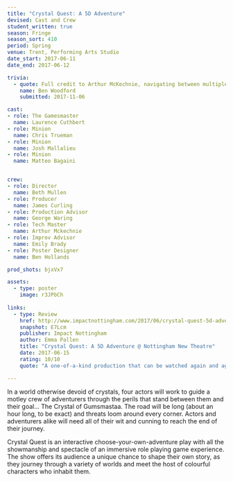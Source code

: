 ```yaml
---
title: "Crystal Quest: A 5D Adventure"
devised: Cast and Crew
student_written: true
season: Fringe
season_sort: 410
period: Spring
venue: Trent, Performing Arts Studio
date_start: 2017-06-11
date_end: 2017-06-12

trivia:
  - quote: Full credit to Arthur McKechnie, navigating between multiple cue lists for every possible outcome of the quest.
    name: Ben Woodford
    submitted: 2017-11-06

cast:
- role: The Gamesmaster
  name: Laurence Cuthbert
- role: Minion
  name: Chris Trueman
- role: Minion
  name: Josh Mallalieu
- role: Minion
  name: Matteo Bagaini


crew:
- role: Director
  name: Beth Mullen
- role: Producer
  name: James Curling
- role: Production Advisor
  name: George Waring
- role: Tech Master
  name: Arthur Mckechnie
- role: Improv Advisor
  name: Emily Brady
- role: Poster Designer
  name: Ben Hollands

prod_shots: bjxVx7

assets:
  - type: poster
    image: r3JPbCh
    
links:
  - type: Review
    href: http://www.impactnottingham.com/2017/06/crystal-quest-5d-adventure-nottingham-new-theatre/
    snapshot: E7Lcm
    publisher: Impact Nottingham
    author: Emma Pallen
    title: "Crystal Quest: A 5D Adventure @ Nottingham New Theatre"
    date: 2017-06-15
    rating: 10/10
    quote: "A one-of-a-kind production that can be watched again and again"

---
```


In a world otherwise devoid of crystals, four actors will work to guide a motley crew of adventurers through the perils that stand between them and their goal... The Crystal of Gumsmastaa. The road will be long (about an hour long, to be exact) and threats loom around every corner. Actors and adventurers alike will need all of their wit and cunning to reach the end of their journey.

Crystal Quest is an interactive choose-your-own-adventure play with all the showmanship and spectacle of an immersive role playing game experience. The show offers its audience a unique chance to shape their own story, as they journey through a variety of worlds and meet the host of colourful characters who inhabit them.
